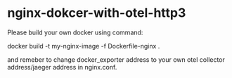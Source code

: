 # nginx-dokcer-with-otel-http3

Please build your own docker using command:

docker build -t my-nginx-image -f Dockerfile-nginx . 

and remeber to change docker_exporter address to your own otel collector address/jaeger address in nginx.conf.

